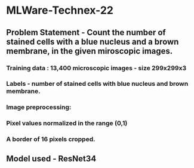 # MLWare-Technex-22
## Problem Statement - Count the number of stained cells with a blue nucleus and a brown membrane, in the given miroscopic images.

### Training data : 13,400 microscopic images - size 299x299x3
### Labels - number of stained cells with blue nucleus and brown membrane.

### Image preprocessing:
### Pixel values normalized in the range (0,1)
### A border of 16 pixels cropped.

## Model used - ResNet34

